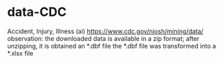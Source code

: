 # data-CDC
Accident, Injury, Illness (ai)
https://www.cdc.gov/niosh/mining/data/
observation: the downloaded data is available in a zip format; after unzipping, it is obtained an *.dbf file
the *.dbf file was transformed into a *.xlsx file

